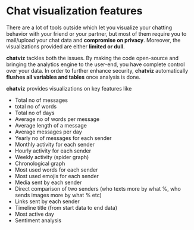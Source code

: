 # Chat visualization features
There are a lot of tools outside which let you visualize your chatting behavior with your friend or your partner, but most of them require you to mail/upload your chat data and **compromise on privacy**. Moreover, the visualizations provided are either **limited or dull**. 

**chatviz** tackles both the issues. By making the code open-source and bringing the analytics engine to the user-end, you have complete control over your data. In order to further enhance security, **chatviz** automatically **flushes all variables and tables** once analysis is done. 

**chatviz** provides visualizations on key features like 

* Total no of messages
* total no of words
* Total no of days
* Average no of words per message
* Average length of a message
* Average messages per day
* Yearly no of messages for each sender
* Monthly activity for each sender
* Hourly activity for each sender
* Weekly activity (spider graph)
* Chronological graph
* Most used words for each sender
* Most used emojis for each sender
* Media sent by each sender
* Direct comparison of two senders (who texts more by what %, who sends images more by what % etc)
* Links sent by each sender
* Timeline title (from start data to end data)
* Most active day
* Sentiment analysis


